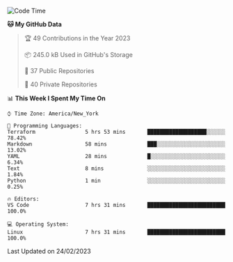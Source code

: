 <!--START_SECTION:waka-->
![Code Time](http://img.shields.io/badge/Code%20Time-130%20hrs%2010%20mins-blue)

**🐱 My GitHub Data** 

> 🏆 49 Contributions in the Year 2023
 > 
> 📦 245.0 kB Used in GitHub's Storage 
 > 
> 📜 37 Public Repositories 
 > 
> 🔑 40 Private Repositories  
 > 
📊 **This Week I Spent My Time On** 

```text
⌚︎ Time Zone: America/New_York

💬 Programming Languages: 
Terraform                5 hrs 53 mins       ███████████████████░░░░░░   78.42% 
Markdown                 58 mins             ███░░░░░░░░░░░░░░░░░░░░░░   13.02% 
YAML                     28 mins             █░░░░░░░░░░░░░░░░░░░░░░░░   6.34% 
Text                     8 mins              ░░░░░░░░░░░░░░░░░░░░░░░░░   1.84% 
Python                   1 min               ░░░░░░░░░░░░░░░░░░░░░░░░░   0.25%

🔥 Editors: 
VS Code                  7 hrs 31 mins       █████████████████████████   100.0%

💻 Operating System: 
Linux                    7 hrs 31 mins       █████████████████████████   100.0%

```


 Last Updated on 24/02/2023
<!--END_SECTION:waka-->
